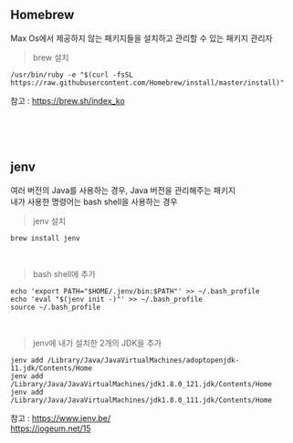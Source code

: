 ## Homebrew
Max Os에서 제공하지 않는 패키지들을 설치하고 관리할 수 있는 패키지 관리자
<br>

> brew 설치
~~~linux
/usr/bin/ruby -e "$(curl -fsSL https://raw.githubusercontent.com/Homebrew/install/master/install)"
~~~
  
  
참고 : https://brew.sh/index_ko


<br><br><br>

## jenv
여러 버전의 Java를 사용하는 경우, Java 버전을 관리해주는 패키지  
내가 사용한 명령어는 bash shell을 사용하는 경우 
<br>

> jenv 설치
~~~linux
brew install jenv
~~~

<br>

> bash shell에 추가
~~~linux
echo 'export PATH="$HOME/.jenv/bin:$PATH"' >> ~/.bash_profile  
echo 'eval "$(jenv init -)"' >> ~/.bash_profile
source ~/.bash_profile
~~~

<br>

> jenv에 내가 설치한 2개의 JDK을 추가
~~~linux
jenv add /Library/Java/JavaVirtualMachines/adoptopenjdk-11.jdk/Contents/Home
jenv add /Library/Java/JavaVirtualMachines/jdk1.8.0_121.jdk/Contents/Home
jenv add /Library/Java/JavaVirtualMachines/jdk1.8.0_111.jdk/Contents/Home
~~~


참고 : https://www.jenv.be/  
https://jogeum.net/15
